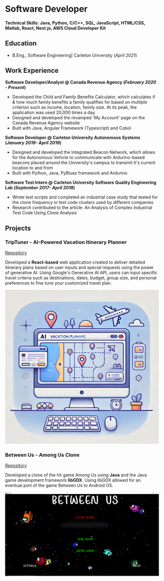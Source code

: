 # Software Developer

#### Technical Skills: Java, Python, C/C++, SQL, JavaScript, HTML/CSS, Matlab, React, Next.js, AWS Cloud Developer Kit

## Education     		
- B.Eng., Software Engineering| Carleton University (_April 2021_)

## Work Experience
**Software Developer/Analyst @ Canada Revenue Agency (_February 2020 - Present_)**
- Developed the Child and Family Benefits Calculator, which calculates if & how much family benefits a family qualifies for based on mutliple criterion such as income, location, family size. At its peak, the application was used 20,000 times a day.
- Designed and developed the revamped 'My Account' page on the Canada Revenue Agency website
- Built with Java, Angular Framework (Typescript) and Cobol

**Software Developer @ Carleton University Autonomous Systems  (_January 2019- April 2019_)**
- Designed and developed the Integrated Beacon Network, which allows for the Autonomous Vehicle to communicate with Ardurino-based beacons placed around the University's campus to transmit it's current location to and from
- Built with Python, Java, PyBluez framework and Ardurino

**Software Test Intern @ Carleton University Software Quality Engineering Lab (_September 2017- April 2018_)**
- Wrote test scripts and completed an industrial case study that tested for the clone frequency in test code clusters used by different companies
- Research contributed to the article: An Analysis of Complex Industrial Test Code Using Clone Analysis

## Projects
### TripTuner - AI-Powered Vacation Itinerary Planner
[Repository](https://github.com/abdillahinur/TripTuner)

Developed a **React-based** web application created to deliver detailed itinerary plans based on user inputs and special requests using the power of generative AI. Using Google's Generative AI API, users can input specific travel criteria such as destinations, dates, budget, group size, and personal preferences to fine tune your customized travel plan. 

![TripTuner](/assets/img/triptuner.webp) 

### Between Us - Among Us Clone
[Repository](https://github.com/meetdigrajkar/BetweenUs)

Developed a clone of the hit game Among Us using **Java** and the Java game development framework **libGDX**. Using libGDX allowed for an eventual port of the game Between Us to Android OS.

![BetweenUs](/assets/img/betweenus.png) 




